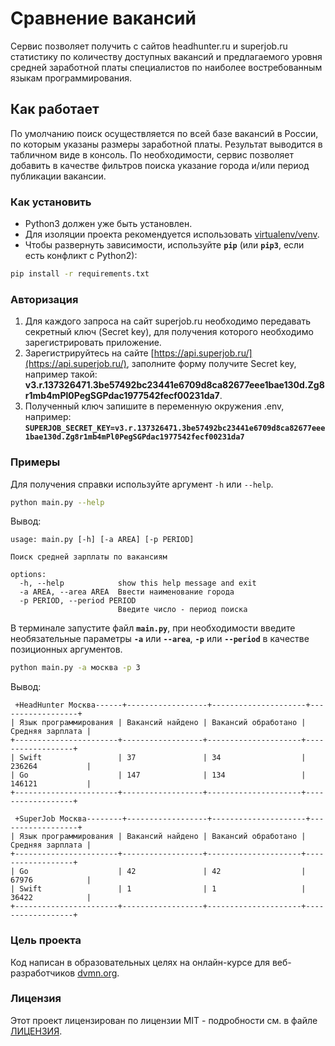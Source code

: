 # Сравнение вакансий 
Сервис позволяет получить с сайтов headhunter.ru и superjob.ru статистику по количеству 
доступных вакансий и предлагаемого уровня средней заработной платы специалистов по наиболее 
востребованным языкам программирования. 

## Как работает
По умолчанию поиск осуществляется по всей базе вакансий в России, по которым указаны размеры 
заработной платы. Результат выводится в табличном виде в консоль. По необходимости, сервис позволяет добавить в 
качестве фильтров поиска указание города и/или период публикации вакансии. 

### Как установить

* Python3 должен уже быть установлен.
* Для изоляции проекта рекомендуется использовать [virtualenv/venv](https://docs.python.org/3/library/venv.html).
* Чтобы развернуть зависимости, используйте **`pip`** (или **`pip3`**, если есть конфликт с Python2):

```bash
pip install -r requirements.txt
```

### Авторизация
1. Для каждого запроса на сайт superjob.ru необходимо передавать секретный ключ (Secret key), 
для получения которого необходимо зарегистрировать приложение.
2. Зарегистрируйтесь на сайте [https://api.superjob.ru/](https://api.superjob.ru/), заполните форму получите Secret key, 
например такой: **v3.r.137326471.3be57492bc23441e6709d8ca82677eee1bae130d.Zg8r1mb4mPl0PegSGPdac1977542fecf00231da7**.
3. Полученный ключ запишите в переменную окружения .env, например:
**```SUPERJOB_SECRET_KEY=v3.r.137326471.3be57492bc23441e6709d8ca82677eee1bae130d.Zg8r1mb4mPl0PegSGPdac1977542fecf00231da7```**

### Примеры
Для получения справки используйте аргумент ```-h``` или ```--help```.

```bash
python main.py --help
```
Вывод:
```
usage: main.py [-h] [-a AREA] [-p PERIOD]

Поиск средней зарплаты по вакансиям

options:
  -h, --help            show this help message and exit
  -a AREA, --area AREA  Ввести наименование города
  -p PERIOD, --period PERIOD
                        Введите число - период поиска
```
В терминале запустите файл **```main.py```**, при необходимости введите необязательные 
параметры **```-a```**  или **```--area```**, **```-p```**  или **```--period```** в 
качестве позиционных аргументов.

```bash
python main.py -a москва -p 3
```

Вывод:
```
 +HeadHunter Москва------+------------------+---------------------+------------------+
| Язык программирования | Вакансий найдено | Вакансий обработано | Средняя зарплата |
+-----------------------+------------------+---------------------+------------------+
| Swift                 | 37               | 34                  | 236264           |
| Go                    | 147              | 134                 | 146121           |
+-----------------------+------------------+---------------------+------------------+

 +SuperJob Москва--------+------------------+---------------------+------------------+
| Язык программирования | Вакансий найдено | Вакансий обработано | Средняя зарплата |
+-----------------------+------------------+---------------------+------------------+
| Go                    | 42               | 42                  | 67976            |
| Swift                 | 1                | 1                   | 36422            |
+-----------------------+------------------+---------------------+------------------+
```

### Цель проекта

Код написан в образовательных целях на онлайн-курсе для веб-разработчиков [dvmn.org](https://dvmn.prg).

### Лицензия

Этот проект лицензирован по лицензии MIT - подробности см. в файле [ЛИЦЕНЗИЯ](LICENSE).

